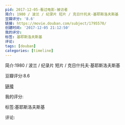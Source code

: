 ```yaml
---
pid: 2017-12-05-看过电影-被访者
简介: 1980 / 波兰 / 纪录片 短片 / 克日什托夫·基耶斯洛夫斯基
豆瓣评分: '8.6'
链接: https://movie.douban.com/subject/1795570/
创建时间: '2017-12-05 21:12:50'
我的评分:
标签: 基耶斯洛夫斯基
评论:
tags: [douban]
categories: [timeline]
---
```

简介:1980 / 波兰 / 纪录片 短片 / 克日什托夫·基耶斯洛夫斯基

豆瓣评分:8.6

[链接](https://movie.douban.com/subject/1795570/)

我的评分:

标签:基耶斯洛夫斯基

评论:

